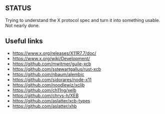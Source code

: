 ## STATUS
Trying to understand the X protocol spec and turn it into something usable.
Not nearly done.


## Useful links
* https://www.x.org/releases/X11R7.7/doc/
* https://www.x.org/wiki/Development/
* https://github.com/mwitmer/guile-xcb
* https://github.com/sstewartgallus/rust-xcb
* https://github.com/nbaum/alembic
* https://github.com/sidorares/node-x11
* https://github.com/noodlewiz/xcljb
* https://github.com/ch11ng/xelb
* https://github.com/chrys-h/XEB
* https://github.com/aslatter/xcb-types
* https://github.com/aslatter/xhb
